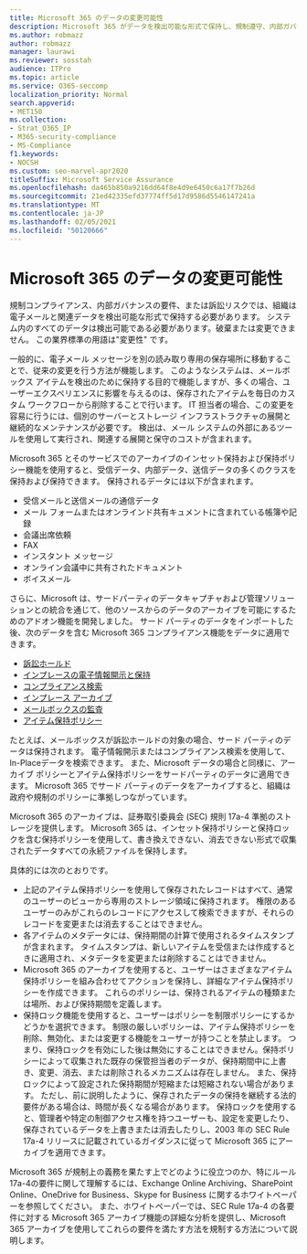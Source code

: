 ```yaml
---
title: Microsoft 365 のデータの変更可能性
description: Microsoft 365 がデータを検出可能な形式で保持し、規制遵守、内部ガバナンス要件、および訴訟リスクに対処する方法について説明します。
ms.author: robmazz
author: robmazz
manager: laurawi
ms.reviewer: sosstah
audience: ITPro
ms.topic: article
ms.service: O365-seccomp
localization_priority: Normal
search.appverid:
- MET150
ms.collection:
- Strat_O365_IP
- M365-security-compliance
- MS-Compliance
f1.keywords:
- NOCSH
ms.custom: seo-marvel-apr2020
titleSuffix: Microsoft Service Assurance
ms.openlocfilehash: da465b850a9216dd64f8e4d9e6450c6a17f7b26d
ms.sourcegitcommit: 21ed42335efd37774ff5d17d9586d5546147241a
ms.translationtype: MT
ms.contentlocale: ja-JP
ms.lasthandoff: 02/05/2021
ms.locfileid: "50120666"
---
```

# <a name="data-immutability-in-microsoft-365"></a>Microsoft 365 のデータの変更可能性

規制コンプライアンス、内部ガバナンスの要件、または訴訟リスクでは、組織は電子メールと関連データを検出可能な形式で保持する必要があります。 システム内のすべてのデータは検出可能である必要があります。破棄または変更できません。 この業界標準の用語は"変更性" です。

一般的に、電子メール メッセージを別の読み取り専用の保存場所に移動することで、従来の変更を行う方法が機能します。 このようなシステムは、メールボックス アイテムを検出のために保持する目的で機能しますが、多くの場合、ユーザーエクスペリエンスに影響を与えるのは、保存されたアイテムを毎日のカスタム ワークフローから削除することで行います。 IT 担当者の場合、この変更を容易に行うには、個別のサーバーとストレージ インフラストラクチャの展開と継続的なメンテナンスが必要です。 検出は、メール システムの外部にあるツールを使用して実行され、関連する展開と保守のコストが含まれます。

Microsoft 365 とそのサービスでのアーカイブのインセット保持および保持ポリシー機能を使用すると、受信データ、内部データ、送信データの多くのクラスを保持および保持できます。 保持されるデータには以下が含まれます。

- 受信メールと送信メールの通信データ
- メール フォームまたはオンラインド共有キュメントに含まれている帳簿や記録
- 会議出席依頼
- FAX
- インスタント メッセージ
- オンライン会議中に共有されたドキュメント
- ボイスメール

さらに、Microsoft は、サードパーティのデータキャプチャおよび管理ソリューション[](https://support.office.com/article/Archiving-third-party-data-in-Office-365-0ce338d5-3666-4a18-86ab-c6910ff408cc)との統合を通じて、他のソースからのデータのアーカイブを可能にするためのアドオン機能を開発しました。 サード パーティのデータをインポートした後、次のデータを含む Microsoft 365 コンプライアンス機能をデータに適用できます。

- [訴訟ホールド](/microsoft-365/compliance/create-a-litigation-hold)
- [インプレースの電子情報開示と保持](/microsoft-365/compliance/manage-legal-investigations)
- [コンプライアンス検索](/microsoft-365/compliance/search-for-content)
- [インプレース アーカイブ](/microsoft-365/compliance/enable-archive-mailboxes)
- [メールボックスの監査](/microsoft-365/compliance/enable-mailbox-auditing)
- [アイテム保持ポリシー](/microsoft-365/compliance/retention-policies)

たとえば、メールボックスが訴訟ホールドの対象の場合、サード パーティのデータは保持されます。 電子情報開示またはコンプライアンス検索を使用して、In-Placeデータを検索できます。 また、Microsoft データの場合と同様に、アーカイブ ポリシーとアイテム保持ポリシーをサードパーティのデータに適用できます。 Microsoft 365 でサード パーティのデータをアーカイブすると、組織は政府や規制のポリシーに準拠しつながっています。

Microsoft 365 のアーカイブは、証券取引委員会 (SEC) 規則 17a-4 準拠のストレージを提供します。 Microsoft 365 は、インセット保持ポリシーと保持ロックを含む保持ポリシーを使用して、書き換えできない、消去できない形式で収集されたデータすべての永続ファイルを保持します。

具体的には次のとおりです。

- 上記のアイテム保持ポリシーを使用して保存されたレコードはすべて、通常のユーザーのビューから専用のストレージ領域に保持されます。 権限のあるユーザーのみがこれらのレコードにアクセスして検索できますが、それらのレコードを変更または消去することはできません。
- 各アイテムのメタデータには、保持期間の計算で使用されるタイムスタンプが含まれます。 タイムスタンプは、新しいアイテムを受信または作成するときに適用され、メタデータを変更または削除することはできません。
- Microsoft 365 のアーカイブを使用すると、ユーザーはさまざまなアイテム保持ポリシーを組み合わせてアクションを保持し、詳細なアイテム保持ポリシーを作成できます。 これらのポリシーは、保持されるアイテムの種類または場所、および保持期間を定義します。
- 保持ロック機能を使用すると、ユーザーはポリシーを制限ポリシーにするかどうかを選択できます。 制限の厳しいポリシーは、アイテム保持ポリシーを削除、無効化、または変更する機能をユーザーが持つことを禁止します。 つまり、保持ロックを有効にした後は無効にすることはできません。保持ポリシーによって収集された既存の保管担当者のデータが、保持期間中に上書き、変更、消去、または削除されるメカニズムは存在しません。 また、保持ロックによって設定された保持期間が短縮または短縮されない場合があります。 ただし、前に説明したように、保存されたデータの保持を継続する法的要件がある場合は、時間が長くなる場合があります。 保持ロックを使用すると、管理者や特定の制御アクセス権を持つユーザーも、設定を変更したり、保存されているデータを上書きまたは消去したりし、2003 年の SEC Rule 17a-4 リリースに記載されているガイダンスに従って Microsoft 365 にアーカイブを適用できます。

Microsoft 365 が規制上の義務を果たす上でどのように役立つのか、特にルール 17a-4[](https://www.microsoft.com/microsoft-365/blog/wp-content/uploads/2015/11/Microsoft-EOA-White-Paper.pdf)の要件に関して理解するには、Exchange Online Archiving、SharePoint Online、OneDrive for Business、Skype for Business に関するホワイトペーパーを参照してください。 また、ホワイトペーパーでは、SEC Rule 17a-4 の各要件に対する Microsoft 365 アーカイブ機能の詳細な分析を提供し、Microsoft 365 アーカイブを使用してこれらの要件を満たす方法を規制する方法について説明します。
